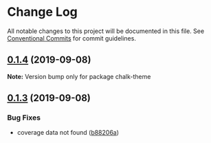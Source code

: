 # Change Log

All notable changes to this project will be documented in this file.
See [Conventional Commits](https://conventionalcommits.org) for commit guidelines.

## [0.1.4](https://github.com/twinh/chalk-theme/compare/chalk-theme@0.1.3...chalk-theme@0.1.4) (2019-09-08)

**Note:** Version bump only for package chalk-theme





## [0.1.3](https://github.com/twinh/chalk-theme/compare/chalk-theme@0.1.3...chalk-theme@0.1.3) (2019-09-08)


### Bug Fixes

* coverage data not found ([b88206a](https://github.com/twinh/chalk-theme/commit/b88206a))

